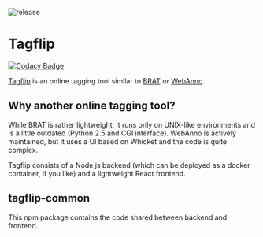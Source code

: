 ![release](https://github.com/fhswf/tagflip-common/workflows/release/badge.svg)

# Tagflip 

[![Codacy Badge](https://api.codacy.com/project/badge/Grade/88df45f8d2f74fc9a316463b686ddef5)](https://app.codacy.com/gh/fhswf/tagflip-common?utm_source=github.com&utm_medium=referral&utm_content=fhswf/tagflip-common&utm_campaign=Badge_Grade)

[Tagflip](https://jupiter.fh-swf.de/tagflip) is an online tagging tool similar to [BRAT](https://brat.nlplab.org/) or [WebAnno](https://webanno.github.io/webanno/).

## Why another online tagging tool?
While BRAT is rather lightweight, it runs only on UNIX-like environments and is a little outdated (Python 2.5 and CGI interface).
WebAnno is actively maintained, but it uses a UI based on Whicket and the code is quite complex.

Tagflip consists of a Node.js backend (which can be deployed as a docker container, if you like) and a lightweight React frontend. 

## tagflip-common
This npm package contains the code shared between backend and frontend.
